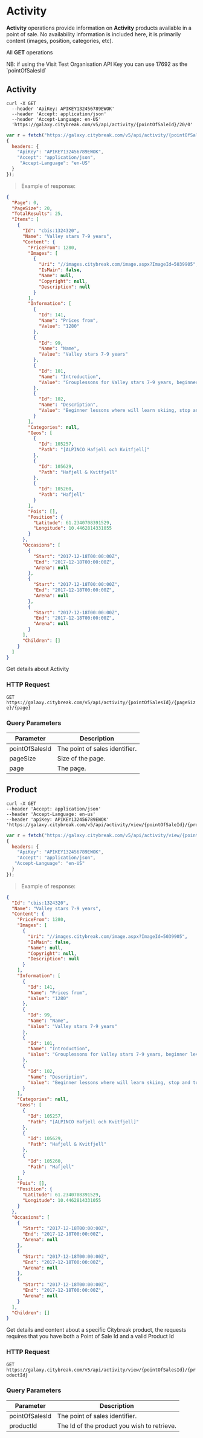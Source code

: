 # Activity

**Activity** operations provide information on **Activity** products available in a point of sale. No availability information is included here, it is primarily content (images, position, categories, etc).

All **GET** operations 
<aside class="notice">NB: if using the Visit Test Organisation API Key you can use 17692 as the `pointOfSalesId`</aside>

## Activity

```shell
curl -X GET 
  --header 'ApiKey: APIKEY132456789EWOK'
  --header 'Accept: application/json' 
  --header 'Accept-Language: en-US'
  'https://galaxy.citybreak.com/v5/api/activity/{pointOfSaleId}/20/0'
```

```javascript
var r = fetch("https://galaxy.citybreak.com/v5/api/activity/{pointOfSaleId}/20/0",
{
  headers: {
    "ApiKey": "APIKEY132456789EWOK",
    "Accept": "application/json",
	 "Accept-Language": "en-US"
  }  
});
```

> Example of response:

```json
{
  "Page": 0,
  "PageSize": 20,
  "TotalResults": 25,
  "Items": [
    {
      "Id": "cbis:1324320",
      "Name": "Valley stars 7-9 years",
      "Content": {
        "PriceFrom": 1280,
        "Images": [
          {
            "Uri": "//images.citybreak.com/image.aspx?ImageId=5039905",
            "IsMain": false,
            "Name": null,
            "Copyright": null,
            "Description": null
          }
        ],
        "Information": [
          {
            "Id": 141,
            "Name": "Prices from",
            "Value": "1280"
          },
          {
            "Id": 99,
            "Name": "Name",
            "Value": "Valley stars 7-9 years"
          },
          {
            "Id": 101,
            "Name": "Introduction",
            "Value": "Grouplessons for Valley stars 7-9 years, beginner level"
          },
          {
            "Id": 102,
            "Name": "Description",
            "Value": "Beginner lessons where will learn skiing, stop and turn through fun activities. We will begin to handle the lifts. \r\n\r\nMust know: Nothing."
          }
        ],
        "Categories": null,
        "Geos": [
          {
            "Id": 105257,
            "Path": "[ALPINCO Hafjell och Kvitfjell]"
          },
          {
            "Id": 105629,
            "Path": "Hafjell & Kvitfjell"
          },
          {
            "Id": 105260,
            "Path": "Hafjell"
          }
        ],
        "Pois": [],
        "Position": {
          "Latitude": 61.2340708391529,
          "Longitude": 10.4462814331055
        }
      },
      "Occasions": [
        {
          "Start": "2017-12-18T00:00:00Z",
          "End": "2017-12-18T00:00:00Z",
          "Arena": null
        },
        {
          "Start": "2017-12-18T00:00:00Z",
          "End": "2017-12-18T00:00:00Z",
          "Arena": null
        },
        {
          "Start": "2017-12-18T00:00:00Z",
          "End": "2017-12-18T00:00:00Z",
          "Arena": null
        }
      ],
      "Children": []
    }
  ]
}   
```

Get details about Activity

### HTTP Request

`GET https://galaxy.citybreak.com/v5/api/activity/{pointOfSalesId}/{pageSize}/{page}`

### Query Parameters

Parameter | Description
--------- | -----------
pointOfSalesId | The point of sales identifier.
pageSize | Size of the page.
page | The page.

## Product

```shell
curl -X GET 
--header 'Accept: application/json' 
--header 'Accept-Language: en-us' 
--header 'apiKey: APIKEY132456789EWOK' 
'https://galaxy.citybreak.com/v5/api/activity/view/{pointOfSaleId}/{productId}'
```

```javascript
var r = fetch("https://galaxy.citybreak.com/v5/api/activity/view/{pointOfSaleId}/{productId}'",
{
  headers: {
    "ApiKey": "APIKEY132456789EWOK",
    "Accept": "application/json",
   "Accept-Language": "en-US"
  }  
});
```

> Example of response:

```json
{
  "Id": "cbis:1324320",
  "Name": "Valley stars 7-9 years",
  "Content": {
    "PriceFrom": 1280,
    "Images": [
      {
        "Uri": "//images.citybreak.com/image.aspx?ImageId=5039905",
        "IsMain": false,
        "Name": null,
        "Copyright": null,
        "Description": null
      }
    ],
    "Information": [
      {
        "Id": 141,
        "Name": "Prices from",
        "Value": "1280"
      },
      {
        "Id": 99,
        "Name": "Name",
        "Value": "Valley stars 7-9 years"
      },
      {
        "Id": 101,
        "Name": "Introduction",
        "Value": "Grouplessons for Valley stars 7-9 years, beginner level"
      },
      {
        "Id": 102,
        "Name": "Description",
        "Value": "Beginner lessons where will learn skiing, stop and turn through fun activities. We will begin to handle the lifts. \r\n\r\nMust know: Nothing."
      }
    ],
    "Categories": null,
    "Geos": [
      {
        "Id": 105257,
        "Path": "[ALPINCO Hafjell och Kvitfjell]"
      },
      {
        "Id": 105629,
        "Path": "Hafjell & Kvitfjell"
      },
      {
        "Id": 105260,
        "Path": "Hafjell"
      }
    ],
    "Pois": [],
    "Position": {
      "Latitude": 61.2340708391529,
      "Longitude": 10.4462814331055
    }
  },
  "Occasions": [
    {
      "Start": "2017-12-18T00:00:00Z",
      "End": "2017-12-18T00:00:00Z",
      "Arena": null
    },
    {
      "Start": "2017-12-18T00:00:00Z",
      "End": "2017-12-18T00:00:00Z",
      "Arena": null
    },
    {
      "Start": "2017-12-18T00:00:00Z",
      "End": "2017-12-18T00:00:00Z",
      "Arena": null
    }
  ],
  "Children": []
}
```

Get details and content about a specific Citybreak product, the requests requires that you have both a Point of Sale Id and a valid Product Id

### HTTP Request

`GET https://galaxy.citybreak.com/v5/api/activity/view/{pointOfSalesId}/{productId}`

### Query Parameters

Parameter | Description
--------- | -----------
pointOfSalesId | The point of sales identifier.
productId | The Id of the product you wish to retrieve.



